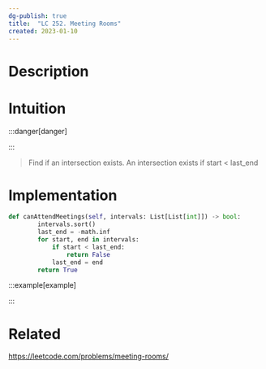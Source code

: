 ```yaml
---
dg-publish: true
title:  "LC 252. Meeting Rooms"
created: 2023-01-10
---
```



# Description


# Intuition

:::danger[danger] 


:::
>Find if an intersection exists. An intersection exists if start < last_end


# Implementation
```python
def canAttendMeetings(self, intervals: List[List[int]]) -> bool:
        intervals.sort()
        last_end = -math.inf
        for start, end in intervals:
            if start < last_end:
                return False
            last_end = end 
        return True
```

:::example[example] 


:::


# Related
https://leetcode.com/problems/meeting-rooms/